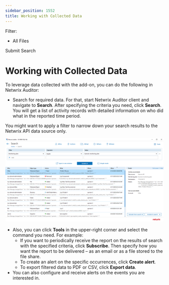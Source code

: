 ```yaml
---
sidebar_position: 1552
title: Working with Collected Data
---
```


Filter: 

* All Files

Submit Search

# Working with Collected Data

To leverage data collected with the add-on, you can do the following in Netwrix Auditor:

* Search for required data. For that, start Netwrix Auditor client and navigate to **Search**. After specifying the criteria you need, click **Search**. You will get a list of activity records with detailed information on who did what in the reported time period.

You might want to apply a filter to narrow down your search results to the Netwrix API data source only.

[![Qumulo screen](../../../../../../static/images/Auditor_10.7/Content/Resources/Images/Auditor/Search/AddonData/Qumulo_thumb_0_0.png "Qumulo screen")](../../../Resources/Images/Auditor/Search/AddonData/Qumulo.png)

* Also, you can click **Tools** in the upper-right corner and select the command you need. For example:
  * If you want to periodically receive the report on the results of search with the specified criteria, click **Subscribe**. Then specify how you want the report to be delivered – as an email or as a file stored to the file share.
  * To create an alert on the specific occurrences, click **Create alert**.
  * To export filtered data to PDF or CSV, click **Export data**.
* You can also configure and receive alerts on the events you are interested in.